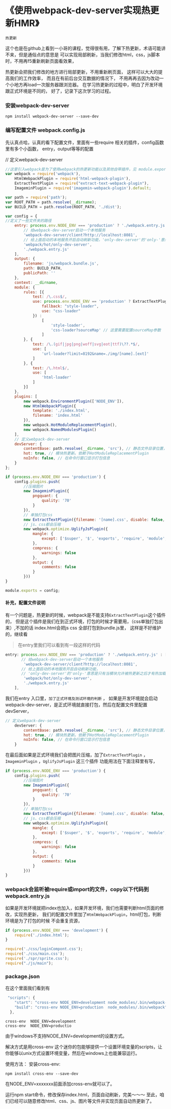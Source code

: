 # 《使用webpack-dev-server实现热更新HMR》

`热更新`

这个也是在github上看到一小哥的课程，觉得很有用，了解下热更新，术语可能讲不来，但是通俗点的意思是
可以实现局部刷新，当我们修改html，css，js脚本时，不用再f5重新刷新页面看效果，

热更新会把我们修改的地方进行局部更新，不用重新刷页面，
这样可以大大的提高我们的工作效率，
而且在有前后台交互数据的情况下，
不用再再去因为改动一个小地方再load一次服务器跟浏览器。
在学习热更新的过程中，明白了开发环境跟正式环境是不同的，
好了，记录下这次学习的过程。


### 安装webpack-dev-server

    npm install webpack-dev-server --save-dev


### 编写配置文件 webpack.config.js
先认真点哈，认真的看下配置文件，里面有一些require 相关的插件，config函数里有多个小函数，
entry，output等等的配置

// 定义webpack-dev-server


```Javascript
//这里引入webpack是为了使用webpack的热更新功能以及其他自带插件，见 module.exports.plugins
var webpack = require('webpack'),
    HtmlWebpackPlugin = require('html-webpack-plugin'),
    ExtractTextPlugin = require("extract-text-webpack-plugin"),
    ImageminPlugin = require('imagemin-webpack-plugin').default;

var path = require('path');
var ROOT_PATH = path.resolve(__dirname);
var BUILD_PATH = path.resolve(ROOT_PATH, './dist');

var config = {
//定义了一些文件夹的路径
    entry: process.env.NODE_ENV === 'production' ? './webpack.entry.js' : [
        // 给webpack-dev-server启动一个本地服务
        'webpack-dev-server/client?http://localhost:8081',
        // 给上面启动的本地服务开启自动刷新功能，'only-dev-server'的'only-'意思是只有当模块允许被热更新之后才有热加载，否则就是整页刷新
        'webpack/hot/only-dev-server',
        './webpack.entry.js'
    ],
    output: {
        filename: 'js/webpack.bundle.js',
        path: BUILD_PATH,
        publicPath: ''
    },
    context: __dirname,
    module: {
        rules: [{
            test: /\.css$/,
            use: process.env.NODE_ENV == 'production' ? ExtractTextPlugin.extract({
                fallback: "style-loader",
                use: "css-loader"
            }) :
                [
                    'style-loader',
                    'css-loader?sourceMap' // 这里需要配置sourceMap参数
                ]
        }, {
            test: /\.(gif|jpg|png|woff|svg|eot|ttf)\??.*$/,
            use: [
                'url-loader?limit=8192&name=./img/[name].[ext]'
            ]
        }, {
            test: /\.html$/,
            use: [
                'html-loader'
            ]
        }]
    },
    plugins: [
        new webpack.EnvironmentPlugin(['NODE_ENV']),
        new HtmlWebpackPlugin({
            template: './index.html',
            filename: 'index.html'
        }),
        new webpack.HotModuleReplacementPlugin(),
        new webpack.NamedModulesPlugin()
    ],
    // 定义webpack-dev-server
    devServer: {
        contentBase: path.resolve(__dirname, 'src'), // 静态文件目录位置，只有当你需要在webpack-dev-server本地服务器查看或引用静态文件时用到。类型：boolean | string | array, 建议使用绝对路径
        hot: true, // 模块热更新。依赖于HotModuleReplacementPlugin
        noInfo: false, // 在命令行窗口显示打包信息
    }
};

if (process.env.NODE_ENV === 'production') {
    config.plugins.push(
        //压缩图片
        new ImageminPlugin({
            pngquant: {
                quality: '70'
            }
        }),
        // 单独打包css
        new ExtractTextPlugin({filename: '[name].css', disable: false, allChunks: true}),
        // js、css都会压缩
        new webpack.optimize.UglifyJsPlugin({
            mangle: {
                except: ['$super', '$', 'exports', 'require', 'module', '_', '*.swf']
            },
            compress: {
                warnings: false
            },
            output: {
                comments: false
            }
        }))
}

module.exports = config;


```

#### 补充，配置文件说明

  有一个问题是，热更新的时候，webpack是不能支持`ExtractTextPlugin`这个插件的，
  但是这个插件是我们在到正式环境，打包的时候才需要用，（css单独打包出来）,不加的话 index.html会把js css 全部打包到bundle.js里，
  这样是不好维护的，继续看


> 在entry里我们可以看到有一段这样的代码

```Javascript
entry: process.env.NODE_ENV === 'production' ? './webpack.entry.js' : [
       // 给webpack-dev-server启动一个本地服务
        'webpack-dev-server/client?http://localhost:8081',
       // 给上面启动的本地服务开启自动刷新功能，
       // 'only-dev-server'的'only-'意思是只有当模块允许被热更新之后才有热加载，否则就是整页刷新
        'webpack/hot/only-dev-server',
        './webpack.entry.js'
    ],
```

我们在entry 入口里，`加了正式环境及测试环境的判断` ，
如果是开发环境就会启动webpack-dev-server，是正式环境就直接打包，然后在配置文件里配置devServer，

```Javascript
// 定义webpack-dev-server
    devServer: {
        contentBase: path.resolve(__dirname, 'src'), // 静态文件目录位置，只有当你需要在webpack-dev-server本地服务器查看或引用静态文件时用到。类型：boolean | string | array, 建议使用绝对路径
        hot: true, // 模块热更新。依赖于HotModuleReplacementPlugin
        noInfo: false, // 在命令行窗口显示打包信息
    }
```

在最后面如果是正式环境我们会把图片压缩，加了`ExtractTextPlugin` ，`ImageminPlugin` ，`UglifyJsPlugin` 这三个插件
功能用法在下面注释里有写，

```Javascript
if (process.env.NODE_ENV === 'production') {
    config.plugins.push(
        //压缩图片
        new ImageminPlugin({
            pngquant: {
                quality: '70'
            }
        }),
        // 单独打包css
        new ExtractTextPlugin({filename: '[name].css', disable: false, allChunks: true}),
        // js、css都会压缩
        new webpack.optimize.UglifyJsPlugin({
            mangle: {
                except: ['$super', '$', 'exports', 'require', 'module', '_', '*.swf']
            },
            compress: {
                warnings: false
            },
            output: {
                comments: false
            }
        }))
}

```


### webpack会监听被require或import的文件，copy以下代码到webpack.entry.js

如果是开发环境就把index也加入，如果开发环境，我们也需要判断html页面的修改，实现热更新，
我们的配置文件里加了`HtmlWebpackPlugin`，html打包，判断环境是为了打包的时候 不会重复资源，

```Javascript 
if (process.env.NODE_ENV === 'development') {
    require('./index.html');
}

require('./css/loginCompont.css');
require('./css/main.css');
require('./spr/sprite.css');
require("./js/main");


```

### package.json 

在这个里面我们看到有

```Javascript
 "scripts": {
    "start": "cross-env NODE_ENV=development node_modules/.bin/webpack-dev-server",
    "build": "cross-env NODE_ENV=production  node_modules/.bin/webpack"
  },

```

`cross-env  NODE_ENV=development `   
`cross-env  NODE_ENV=productio ` 

由于windows不支持NODE_ENV=development的设置方式。

解决方式是用cross-env
这个迷你的包能够提供一个设置环境变量的scripts，让你能够以unix方式设置环境变量，然后在windows上也能兼容运行。

使用方法：
安装cross-env:   
   
    npm install cross-env --save-dev
    
在NODE_ENV=xxxxxxx前面添加cross-env就可以了。


运行npm start命令，修改保存index.html，页面自动刷新，完美～～～
至此，咱们已经可以随意修改html、css、js、图片等文件并实现页面自动热更新了。 

